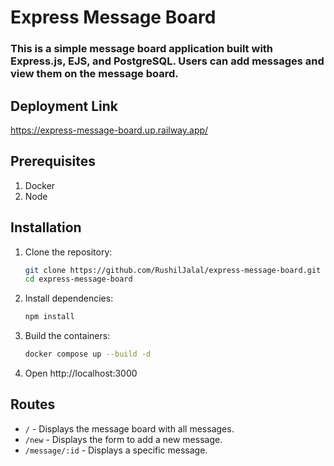 # Express Message Board

### This is a simple message board application built with Express.js, EJS, and PostgreSQL. Users can add messages and view them on the message board.

## Deployment Link
https://express-message-board.up.railway.app/

## Prerequisites

1. Docker
2. Node

## Installation

1. Clone the repository:
    ```sh
    git clone https://github.com/RushilJalal/express-message-board.git
    cd express-message-board
    ```

2. Install dependencies:
    ```sh
    npm install
    ```

3. Build the containers:
    ```sh
    docker compose up --build -d
    ```
4. Open http://localhost:3000

## Routes

- `/` - Displays the message board with all messages.
- `/new` - Displays the form to add a new message.
- `/message/:id` - Displays a specific message.